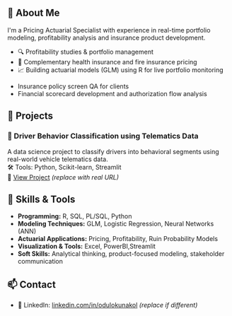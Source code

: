 ## 🧾 About Me

I'm a Pricing Actuarial Specialist with experience in real-time portfolio modeling, profitability analysis and insurance product development.  

<ul style="margin-top: 0; margin-bottom: 0;">
  <li>🔍 Profitability studies & portfolio management</li>
  <li>🏥 Complementary health insurance and fire insurance pricing</li>
  <li>📈 Building actuarial models (GLM) using R for live portfolio monitoring</li>
</ul>

- Insurance policy screen QA for clients 
- Financial scorecard development and authorization flow analysis

## 💼 Projects
### 🚙 Driver Behavior Classification using Telematics Data  
A data science project to classify drivers into behavioral segments using real-world vehicle telematics data.  
🛠 Tools: Python, Scikit-learn, Streamlit  
🔗 [View Project](https://github.com/odul-okunakol/driver-behavior-analysis-telematics) *(replace with real URL)*

## 🧠 Skills & Tools
- **Programming:** R, SQL, PL/SQL, Python  
- **Modeling Techniques:** GLM, Logistic Regression, Neural Networks (ANN)  
- **Actuarial Applications:** Pricing, Profitability, Ruin Probability Models  
- **Visualization & Tools:** Excel, PowerBI,Streamlit  
- **Soft Skills:** Analytical thinking, product-focused modeling, stakeholder communication

## 📫 Contact
- 💼 LinkedIn: [linkedin.com/in/odulokunakol](https://www.linkedin.com/in/%C3%B6d%C3%BCl-okunakol/) *(replace if different)*  
  
